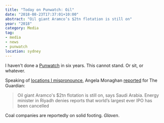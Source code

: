 ```yaml
---
title: "Today on Punwatch: Oil"
date: "2018-08-23T17:37:01+10:00"
abstract: "Oil giant Aramco’s $2tn flotation is still on"
year: "2018"
category: Media
tag:
- media
- news
- punwatch
location: sydney
---
```

I haven't done a [Punwatch] in six years. This cannot stand. Or sit, or whatever.

Speaking of [locations I mispronounce], Angela Monaghan [reported] for The Guardian:

> Oil giant Aramco's $2tn flotation is still on, says Saudi Arabia. Energy minister in Riyadh denies reports that world’s largest ever IPO has been cancelled

Coal companies are reportedly on solid footing. *Glaven*.

[locations I mispronounce]: https://rubenerd.com/places-i-read-but-still-mispronounce/
[reported]: https://www.theguardian.com/business/2018/aug/23/oil-giant-aramcos-2tn-flotation-is-still-on-says-saudi-arabia

[Punwatch]: https://rubenerd.com/tag/punwatch/

